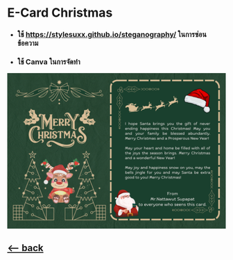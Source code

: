 # E-Card Christmas

- ### ใช้ https://stylesuxx.github.io/steganography/ ในการซ่อนข้อความ
- ### ใช้ Canva ในการจัดทำ


![christmas card](MyIMG/e-cardchristmasRe.png)


## [<-- back](README.md)
